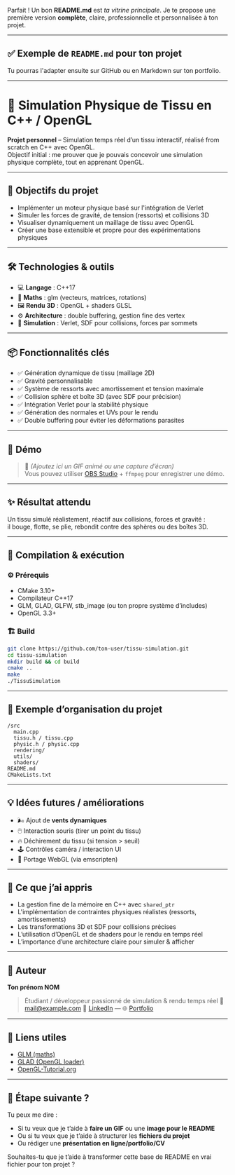 ﻿Parfait ! Un bon **README.md** est *ta vitrine principale*.
Je te propose une première version **complète**, claire, professionnelle et personnalisée à ton projet.

---

## ✅ Exemple de `README.md` pour ton projet

Tu pourras l'adapter ensuite sur GitHub ou en Markdown sur ton portfolio.

---


# 🧵 Simulation Physique de Tissu en C++ / OpenGL

**Projet personnel** – Simulation temps réel d’un tissu interactif, réalisé from scratch en C++ avec OpenGL.  
Objectif initial : me prouver que je pouvais concevoir une simulation physique complète, tout en apprenant OpenGL.

---

## 🎯 Objectifs du projet

- Implémenter un moteur physique basé sur l'intégration de Verlet
- Simuler les forces de gravité, de tension (ressorts) et collisions 3D
- Visualiser dynamiquement un maillage de tissu avec OpenGL
- Créer une base extensible et propre pour des expérimentations physiques

---

## 🛠️ Technologies & outils

- 💻 **Langage** : C++17
- 🧮 **Maths** : glm (vecteurs, matrices, rotations)
- 🖼️ **Rendu 3D** : OpenGL + shaders GLSL
- ⚙️ **Architecture** : double buffering, gestion fine des vertex
- 🧵 **Simulation** : Verlet, SDF pour collisions, forces par sommets

---

## 📦 Fonctionnalités clés

- ✅ Génération dynamique de tissu (maillage 2D)
- ✅ Gravité personnalisable
- ✅ Système de ressorts avec amortissement et tension maximale
- ✅ Collision sphère et boîte 3D (avec SDF pour précision)
- ✅ Intégration Verlet pour la stabilité physique
- ✅ Génération des normales et UVs pour le rendu
- ✅ Double buffering pour éviter les déformations parasites

---

## 🎥 Démo

> 📸 *(Ajoutez ici un GIF animé ou une capture d’écran)*  
> Vous pouvez utiliser [OBS Studio](https://obsproject.com/) + `ffmpeg` pour enregistrer une démo.

---

## ✨ Résultat attendu

Un tissu simulé réalistement, réactif aux collisions, forces et gravité :  
il bouge, flotte, se plie, rebondit contre des sphères ou des boîtes 3D.

---

## 🔧 Compilation & exécution

### ⚙️ Prérequis

- CMake 3.10+
- Compilateur C++17
- GLM, GLAD, GLFW, stb_image (ou ton propre système d’includes)
- OpenGL 3.3+

### 🏗️ Build

```bash
git clone https://github.com/ton-user/tissu-simulation.git
cd tissu-simulation
mkdir build && cd build
cmake ..
make
./TissuSimulation
````

---

## 📌 Exemple d’organisation du projet

```
/src
  main.cpp
  tissu.h / tissu.cpp
  physic.h / physic.cpp
  rendering/
  utils/
  shaders/
README.md
CMakeLists.txt
```

---

## 💡 Idées futures / améliorations

* 🌬️ Ajout de **vents dynamiques**
* 🖱️ Interaction souris (tirer un point du tissu)
* 🔥 Déchirement du tissu (si tension > seuil)
* 🕹️ Contrôles caméra / interaction UI
* 📱 Portage WebGL (via emscripten)

---

## 📖 Ce que j’ai appris

* La gestion fine de la mémoire en C++ avec `shared_ptr`
* L'implémentation de contraintes physiques réalistes (ressorts, amortissements)
* Les transformations 3D et SDF pour collisions précises
* L’utilisation d’OpenGL et de shaders pour le rendu en temps réel
* L’importance d’une architecture claire pour simuler & afficher

---

## 👤 Auteur

**Ton prénom NOM**

> Étudiant / développeur passionné de simulation & rendu temps réel
> 📧 [mail@example.com](mailto:mail@example.com)
> 💼 [LinkedIn](https://linkedin.com/in/tonprofil) — 🌐 [Portfolio](https://tonsite.dev)

---

## 🔗 Liens utiles

* [GLM (maths)](https://github.com/g-truc/glm)
* [GLAD (OpenGL loader)](https://glad.dav1d.de/)
* [OpenGL-Tutorial.org](https://www.opengl-tutorial.org/)


---

## 🎯 Étape suivante ?

Tu peux me dire :
- Si tu veux que je t’aide à **faire un GIF** ou une **image pour le README**
- Ou si tu veux que je t’aide à structurer les **fichiers du projet**
- Ou rédiger une **présentation en ligne/portfolio/CV**

Souhaites-tu que je t’aide à transformer cette base de README en vrai fichier pour ton projet ?
